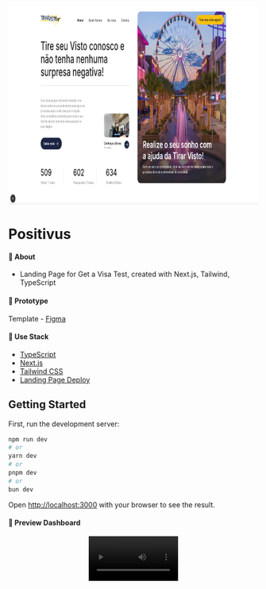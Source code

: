 <p align="center">
   <img src=".github/get-a-visa.png" alt="positivus" width="1080"  height="400"/>
</p>

# Positivus

#### :postbox: About

- Landing Page for Get a Visa Test, created with Next.js, Tailwind, TypeScript

#### :pushpin: Prototype

Template - [Figma](https://www.figma.com/design/CENcDE2ITKgX09Ih1VYWg5/Tirar-Visto?node-id=0-55&t=dNyHpPHbSPVzG21c-0)

#### :rocket: Use Stack

- [TypeScript](https://www.typescriptlang.org/docs/handbook/typescript-in-5-minutes.html)
- [Next.js](https://nextjs.org/docs/getting-started)
- [Tailwind CSS](https://tailwindcss.com/)
- [Landing Page Deploy](https://get-a-visa.vercel.app/)

## Getting Started

First, run the development server:

```bash
npm run dev
# or
yarn dev
# or
pnpm dev
# or
bun dev
```

Open [http://localhost:3000](http://localhost:3000) with your browser to see the result.

#### 📱 Preview Dashboard

<p align="center">
<video src='https://github.com/user-attachments/assets/84b0c983-c1fa-4bc7-92b7-15f0f829074b' width=180 />
</p>
